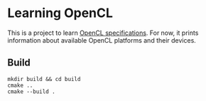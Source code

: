 # Learning OpenCL

This is a project to learn [OpenCL specifications](https://www.khronos.org/registry/OpenCL). For now, it prints information about available OpenCL platforms and their devices.

## Build

```
mkdir build && cd build
cmake ..
cmake --build .
```
